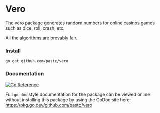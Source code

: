# Vero
The vero package generates random numbers for online casinos games such as dice, roll, crash, etc.

All the algorithms are provably fair.

### Install

```shell
go get github.com/pastc/vero
```

### Documentation

[![Go Reference](https://pkg.go.dev/badge/github.com/pastc/vero.svg)](https://pkg.go.dev/github.com/pastc/vero)

Full `go doc` style documentation for the package can be viewed online without
installing this package by using the GoDoc site here:
https://pkg.go.dev/github.com/pastc/vero
